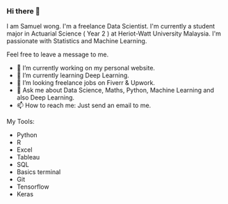 ### Hi there 👋

<!--
**chunyip135/chunyip135** is a ✨ _special_ ✨ repository because its `README.md` (this file) appears on your GitHub profile.

Here are some ideas to get you started:

- 🔭 I’m currently working on ...
- 🌱 I’m currently learning ...
- 👯 I’m looking to collaborate on ...
- 🤔 I’m looking for help with ...
- 💬 Ask me about ...
- 📫 How to reach me: ...
- 😄 Pronouns: ...
- ⚡ Fun fact: ...
-->

 I am Samuel wong. I'm a freelance Data Scientist. I'm currently a student major in Actuarial Science ( Year 2 ) at Heriot-Watt University Malaysia. I'm passionate with Statistics and Machine Learning. 
 
 Feel free to leave a message to me. 
 
- 🔭 I’m currently working on my personal website.
- 🌱 I’m currently learning Deep Learning.
- 👯 I’m looking freelance jobs on Fiverr & Upwork.
- 💬 Ask me about Data Science, Maths, Python, Machine Learning and also Deep Learning.
- 📫 How to reach me: Just send an email to me.

My Tools:
- Python
- R
- Excel
- Tableau 
- SQL
- Basics terminal 
- Git 
- Tensorflow 
- Keras
